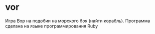 # vor
Игра Вор на подобии на морского боя (найти корабль). Программа сделана на языке программирования Ruby
